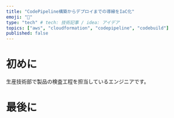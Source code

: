 ```yaml
---
title: "CodePipeline構築からデプロイまでの導線をIaC化"
emoji: "🐳"
type: "tech" # tech: 技術記事 / idea: アイデア
topics: ["aws", "cloudformation", "codepipeline", "codebuild"]
published: false
---
```

# 初めに
生産技術部で製品の検査工程を担当しているエンジニアです。

# 最後に
